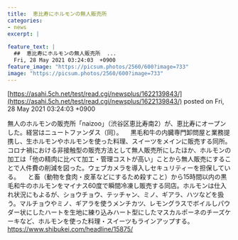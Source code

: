 ```yaml
---
title:  恵比寿にホルモンの無人販売所  
categories:
- news
excerpt: |
  
feature_text: |
  ##  恵比寿にホルモンの無人販売所  ...
  Fri, 28 May 2021 03:24:03  +0900
feature_image: "https://picsum.photos/2560/600?image=733"
image: "https://picsum.photos/2560/600?image=733"
---
```


[https://asahi.5ch.net/test/read.cgi/newsplus/1622139843/](https://asahi.5ch.net/test/read.cgi/newsplus/1622139843/)
posted on Fri, 28 May 2021 03:24:03  +0900

<!--more-->

無人のホルモンの販売所「naizoo」（渋谷区恵比寿南2）が、恵比寿にオープンした。経営はニュートファンダス（同）。 　黒毛和牛の内臓専門卸問屋と業務提携し、生ホルモンやホルモンを使った料理、スイーツをメインに販売する同所。コロナ禍における非接触型の販売方法として無人販売所にしたほか、ホルモンの加工は「他の精肉に比べて加工・管理コストが高い」ことから無人販売にすることで人件費の削減を図った。ウェブカメラを導入しセキュリティーを担保している。 　と畜（動物を食肉・皮革などにするため殺すこと）から15時間以内の黒毛和牛のホルモンをマイナス60度で瞬間冷凍し販売する同店。ホルモンは仕入れ状況にもよるが、ショウチョウ、テッチャン、ミノ、ギアラ、ハツなどを扱う。マルチョウやミノ、ギアラを使うメンチカツ、レモングラスでボイルしパウダー状にしたハートを生地に練り込みハート型にしたマスカルポーネのチーズケーキなど、ホルモンを使った料理・スイーツもラインアップする。 https://www.shibukei.com/headline/15875/
